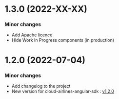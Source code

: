 <a name="1.3.0"></a>

# 1.3.0 (2022-XX-XX)

### Minor changes
- Add Apache licence
- Hide Work In Progress components (in production)

<a name="1.2.0"></a>

# 1.2.0 (2022-07-04)

### Minor changes
- Add changelog to the project
- New version for cloud-airlines-angular-sdk : [v1.2.0](https://github.com/hopper/hc-airlines-angular/packages/1459704?version=1.2.0)


